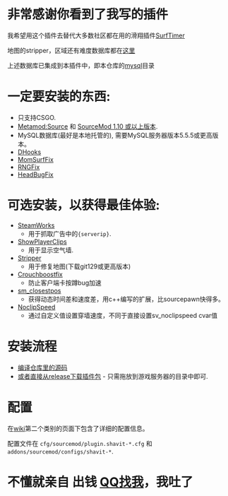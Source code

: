 # 非常感谢你看到了我写的插件

我希望用这个插件去替代大多数社区都在用的滑翔插件[SurfTimer](https://github.com/surftimer/Surftimer-Official)

地图的stripper，区域还有难度数据库都在[这里](https://github.com/Kyli3Boi/Surftimer-Official-Zones)

上述数据库已集成到本插件中，即本仓库的[mysql](https://github.com/Ciallo-Ani/surftimer/tree/surf/mysql)目录

# 一定要安装的东西:
* 只支持CSGO.
* [Metamod:Source](https://www.sourcemm.net/downloads.php?branch=stable) 和 [SourceMod 1.10 或以上版本](https://www.sourcemod.net/downloads.php?branch=stable).
* MySQL数据库(最好是本地托管的), 需要MySQL服务器版本5.5.5或更高版本。
* [DHooks](https://github.com/peace-maker/DHooks2/releases)
* [MomSurfFix](https://github.com/GAMMACASE/MomSurfFix)
* [RNGFix](https://github.com/jason-e/rngfix)
* [HeadBugFix](https://github.com/GAMMACASE/HeadBugFix)

# 可选安装，以获得最佳体验:
* [SteamWorks](https://forums.alliedmods.net/showthread.php?t=229556)
  * 用于抓取广告中的`{serverip}`.
* [ShowPlayerClips](https://forums.alliedmods.net/showthread.php?p=2661942)
  - 用于显示空气墙.
* [Stripper](http://www.bailopan.net/stripper/snapshots/1.2/)
  * 用于修复地图(下载git129或更高版本)
* [Crouchboostfix](https://github.com/t5mat/crouchboostfix)
  * 防止客户端卡按蹲bug加速
* [sm_closestpos](https://github.com/rtldg/sm_closestpos)
  * 获得动态时间差和速度差，用c++编写的扩展，比sourcepawn快得多。
* [NoclipSpeed](https://github.com/GAMMACASE/NoclipSpeed)
  * 通过自定义值设置穿墙速度，不同于直接设置sv_noclipspeed cvar值

# 安装流程

* [编译仓库里的源码](https://github.com/shavitush/bhoptimer/wiki/1.-Installation-(from-source))
* [或者直接从release下载插件包](https://github.com/Ciallo-Ani/surftimer/releases) - 只需拖放到游戏服务器的目录中即可.

# 配置

在[wiki](https://github.com/shavitush/bhoptimer/wiki)第二个类别的页面下包含了详细的配置信息。

配置文件在 `cfg/sourcemod/plugin.shavit-*.cfg` 和 `addons/sourcemod/configs/shavit-*`.



# 不懂就亲自 **出钱** [QQ找我](https://wpa.qq.com/msgrd?v=3&uin=1593464801)，我吐了

